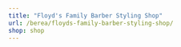 ```yaml
---
title: "Floyd's Family Barber Styling Shop"
url: /berea/floyds-family-barber-styling-shop/
shop: shop
---
```

